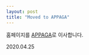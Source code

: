```yaml
---
layout: post
title: "Moved to APPAGA"
---
```


홈페이지를 [APPAGA](https://appaga.github.io)로 이사합니다.

2020.04.25
